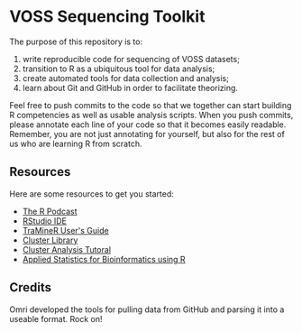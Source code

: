 # VOSS Sequencing Toolkit #

The purpose of this repository is to:

1. write reproducible code for sequencing of VOSS datasets;
2. transition to R as a ubiquitous tool for data analysis;
3. create automated tools for data collection and analysis;
4. learn about Git and GitHub in order to facilitate theorizing.

Feel free to push commits to the code so that we together can start building R competencies as well as usable analysis scripts. When you push commits, please annotate each line of your code so that it becomes easily readable. Remember, you are not just annotating for yourself, but also for the rest of us who are learning R from scratch.

## Resources ##

Here are some resources to get you started:

* [The R Podcast](http://www.r-podcast.org/)
* [RStudio IDE](http://rstudio.org/)
* [TraMineR User's Guide](http://mephisto.unige.ch/pub/TraMineR/doc/TraMineR-Users-Guide.pdf)
* [Cluster Library](http://cran.r-project.org/web/packages/cluster/index.html)
* [Cluster Analysis Tutoral](http://cc.oulu.fi/~jarioksa/opetus/metodi/sessio3.pdf)
* [Applied Statistics for Bioinformatics using R](http://cran.r-project.org/doc/contrib/Krijnen-IntroBioInfStatistics.pdf)

## Credits ##

Omri developed the tools for pulling data from GitHub and parsing it into a useable format. Rock on!
